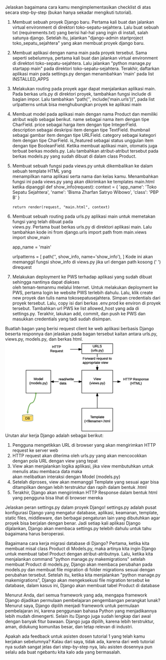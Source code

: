 Jelaskan bagaimana cara kamu mengimplementasikan checklist di atas secara step-by-step (bukan hanya sekadar mengikuti tutorial).
1.  Membuat sebuah proyek Django baru.
    Pertama kali buat dan jalankan virtual environment di direktori toko-sepatu-sejahtera. Lalu buat sebuah txt (requirements.txt) yang berisi hal-hal yang ingin di install, salah satunya django. Setelah itu, jalankan "django-admin startproject toko_sepatu_sejahtera" yang akan membuat proyek django baru.

2.  Membuat aplikasi dengan nama main pada proyek tersebut.
    Sama seperti sebelumnya, pertama kali buat dan jalankan virtual environment di direktori toko-sepatu-sejahtera. Lalu jalankan "python manage.py startapp main" pada direktori toko-sepatu-sejahtera. Terakhir, daftarkan aplikasi main pada settings.py dengan menambahkan 'main' pada list INSTALLED_APPS

3.  Melakukan routing pada proyek agar dapat menjalankan aplikasi main.
    Pada berkas urls.py di direktori proyek, tambahkan fungsi include di bagian impor. Lalu tambahkan "path('', include('main.urls'))", pada list urlpatterns untuk bisa menghubungkan proyek ke aplikasi main

4.  Membuat model pada aplikasi main dengan nama Product dan memiliki atribut wajib sebagai berikut.
        name sebagai nama item dengan tipe CharField.
        price sebagai harga item dengan tipe IntegerField.
        description sebagai deskripsi item dengan tipe TextField.
        thumbnail sebagai gambar item dengan tipe URLField.
        category sebagai kategori item dengan tipe CharField.
        is_featured sebagai status unggulan item dengan tipe BooleanField.
    Ketika membuat aplikasi main, otomatis juga terbuat berkas models.py. Lalu tambahkan atribut-atribut tersebut pada berkas models.py yang sudah dibuat di dalam class Product.

5.  Membuat sebuah fungsi pada views.py untuk dikembalikan ke dalam sebuah template HTML yang   
    menampilkan nama aplikasi serta nama dan kelas kamu.
    Menambahkan fungsi ini pada views.py yang akan dikirimkan ke templates main.html ketika dipanggil
    def show_info(request):
        context = {
            'app_name': 'Toko Sepatu Sejahtera',
            'name': 'Bisma Zharfan Satryo Wibowo',
            'class': 'PBP B'
        }

        return render(request, "main.html", context)

6.  Membuat sebuah routing pada urls.py aplikasi main untuk memetakan fungsi yang telah dibuat pada     
    views.py.
    Pertama buat berkas urls.py di direktori aplikasi main. Lalu tambahkan kode ini
    from django.urls import path
    from main.views import show_main

    app_name = 'main'

    urlpatterns = [
        path('', show_info, name='show_info'),
    ]
    Kode ini akan memanggil fungsi show_info di views.py jika url dengan path kosong (' ') direquest

7.  Melakukan deployment ke PWS terhadap aplikasi yang sudah dibuat sehingga nantinya dapat diakses    
    oleh teman-temanmu melalui Internet. 
    Untuk melakukan deployment ke PWS, pertama login ke website PWS terlebih dahulu. Lalu, klik create new proyek dan tulis nama tokosepatusejahtera. Simpan credentials dari proyek tersebut. Lalu, copy isi dari berkas .env.prod ke environ di proyek tersebut. Tambahkan url PWS ke list allowed_host yang ada di settings.py. Terakhir, lakukan add, commit, dan push ke PWS dan masukkan credentials yang tadi sudah disimpan.



Buatlah bagan yang berisi request client ke web aplikasi berbasis Django beserta responnya dan jelaskan pada bagan tersebut kaitan antara urls.py, views.py, models.py, dan berkas html.
![alt text](image.png)
Urutan alur kerja Django adalah sebagai berikut:
1.  Pengguna mengetikkan URL di browser yang akan mengirimkan HTTP request ke server web
2.  HTTP request akan diterima oleh urls.py yang akan mencocokkan dengan pola URL dengan view yang tepat
3.  View akan menjalankan logika aplikasi, jika view membutuhkan untuk menulis atau membaca data maka  
    akan melibatkan interaksi dengan Model (models.py)
4.  Setelah diproses, view akan memanggil Template yang sesuai agar bisa ditampilkan dengan lebih 
    terstruktur dan rapih dalam bentuk .html
5.  Terakhir, Django akan mengirimkan HTTP Response dalam bentuk html yang pengguna bisa lihat di 
    browser mereka



Jelaskan peran settings.py dalam proyek Django!
settings.py adalah pusat konfigurasi Django yang mengatur database, aplikasi, keamanan, template, static files, middleware, dan berbagai pengaturan lain yang dibutuhkan agar proyek bisa berjalan dengan benar. Jadi setiap kali aplikasi Django dijalankan, Django akan membaca settings.py telebih dahulu untuk tahu bagaimana harus beroperasi.



Bagaimana cara kerja migrasi database di Django?
Pertama, ketika kita membuat misal class Product di Models.py, maka artinya kita ingin Django untuk membuat tabel Product dengan atribut-atributnya. Lalu, ketika kita menjalankan command "python manage.py makemigrations" setelah membuat Product di models.py, Django akan membaca perubahan pada models.py dan membuat file migration di folder migrations sesuai dengan perubahan tersebut. Setelah itu, ketika kita menjalankan "python manage.py makemigrations", Django akan mengeksekusi file migration tersebut ke database, dalam kasus ini, Django akan membuat tabel Product di database 



Menurut Anda, dari semua framework yang ada, mengapa framework Django dijadikan permulaan pembelajaran pengembangan perangkat lunak?
Menurut saya, Django dipilih menjadi framework untuk permulaan pembelajaran ini, karena penggunaan bahasa Python yang menjadikannya lebih mudah dimengerti. Selain itu Django juga sudah lengkap dari awal dengan banyak fitur bawaan. Django juga dipilih, karena lebih terstruktur, aman, didukung komunitas besar, dan tetap relevan di industri.



Apakah ada feedback untuk asisten dosen tutorial 1 yang telah kamu kerjakan sebelumnya?
Kalau dari saya, tidak ada, karena dari web tutorial nya sudah sangat jelas dari step-by-step nya, lalu asisten dosennya pun selalu ada buat ngebantu kita kalo ada yang bermasalah. 
